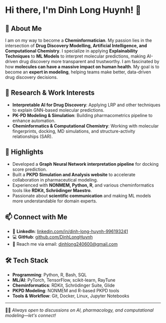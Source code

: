 # Hi there, I'm Dinh Long Huynh! 👋

## 🚀 About Me
I am on my way to become a **Cheminformatician**. My passion lies in the intersection of **Drug Discovery Modelling, Artificial Intelligence, and Computational Chemistry**. I specialize in applying **Explainability Techniques** to **ML Models** to interpret molecular predictions, making AI-driven drug discovery more transparent and trustworthy. I am fascinated by how **molecules can have a massive impact on human health**. My goal is to become an **expert in modeling**, helping teams make better, data-driven drug discovery decisions.


## 🔬 Research & Work Interests
- **Interpretable AI for Drug Discovery**: Applying LRP and other techniques to explain GNN-based molecular predictions.
- **PK-PD Modeling & Simulation**: Building pharmacometrics pipeline to enhance automation.
- **Cheminformatics & Computational Chemistry**: Working with molecular fingerprints, docking, MD simulations, and structure-activity relationships (SAR).

## 🌟 Highlights
- Developed a **Graph Neural Network interpretation pipeline** for docking score prediction.
- Built a **PKPD Simulation and Analysis website** to accelerate collaboration in pharmaceutical modeling.
- Experienced with **NONMEM, Python, R**, and various cheminformatics tools like **RDKit, Schrödinger Maestro**.
- Passionate about **scientific communication** and making ML models more understandable for domain experts.

## 📫 Connect with Me
- 🔗 **LinkedIn**: [linkedin.com/in/dinh-long-huynh-996193241](https://www.linkedin.com/in/dinh-long-huynh-996193241/)
- 💻 **GitHub**: [github.com/DinhLongHuynh](https://github.com/DinhLongHuynh)
- 📧 Reach me via email: dinhlong240600@gmail.com

## 🛠️ Tech Stack
- **Programming**: Python, R, Bash, SQL
- **ML/AI**: PyTorch, TensorFlow, scikit-learn, RayTune
- **Cheminformatics**: RDKit, Schrödinger Suite, Glide
- **PKPD Modeling**: NONMEM and R-based PKPD tools
- **Tools & Workflow**: Git, Docker, Linux, Jupyter Notebooks
  
---
🧑‍💻 *Always open to discussions on AI, pharmacology, and computational modeling—let's connect!*


